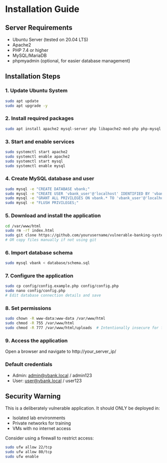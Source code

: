 # Installation Guide

## Server Requirements

- Ubuntu Server (tested on 20.04 LTS)
- Apache2
- PHP 7.4 or higher
- MySQL/MariaDB
- phpmyadmin (optional, for easier database management)

## Installation Steps

### 1. Update Ubuntu System

```bash
sudo apt update
sudo apt upgrade -y
```

### 2. Install required packages

```bash
sudo apt install apache2 mysql-server php libapache2-mod-php php-mysql php-curl php-gd php-mbstring php-xml php-zip unzip -y
```

### 3. Start and enable services

```bash
sudo systemctl start apache2
sudo systemctl enable apache2
sudo systemctl start mysql
sudo systemctl enable mysql
```

### 4. Create MySQL database and user

```bash
sudo mysql -e "CREATE DATABASE vbank;"
sudo mysql -e "CREATE USER 'vbank_user'@'localhost' IDENTIFIED BY 'vbank_password';"
sudo mysql -e "GRANT ALL PRIVILEGES ON vbank.* TO 'vbank_user'@'localhost';"
sudo mysql -e "FLUSH PRIVILEGES;"
```

### 5. Download and install the application

```bash
cd /var/www/html
sudo rm -rf index.html
sudo git clone https://github.com/yourusername/vulnerable-banking-system.git .
# OR copy files manually if not using git
```

### 6. Import database schema

```bash
sudo mysql vbank < database/schema.sql
```

### 7. Configure the application

```bash
sudo cp config/config.example.php config/config.php
sudo nano config/config.php
# Edit database connection details and save
```

### 8. Set permissions

```bash
sudo chown -R www-data:www-data /var/www/html
sudo chmod -R 755 /var/www/html
sudo chmod -R 777 /var/www/html/uploads  # Intentionally insecure for file upload vulnerability
```

### 9. Access the application

Open a browser and navigate to http://your_server_ip/

### Default credentials

- Admin: admin@vbank.local / admin123
- User: user@vbank.local / user123

## Security Warning

This is a deliberately vulnerable application. It should ONLY be deployed in:

- Isolated lab environments
- Private networks for training
- VMs with no internet access

Consider using a firewall to restrict access:

```bash
sudo ufw allow 22/tcp
sudo ufw allow 80/tcp
sudo ufw enable
```
